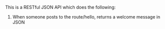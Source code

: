 This is a RESTful JSON API which does the following:

1. When someone posts to the route/hello, returns a welcome message in JSON